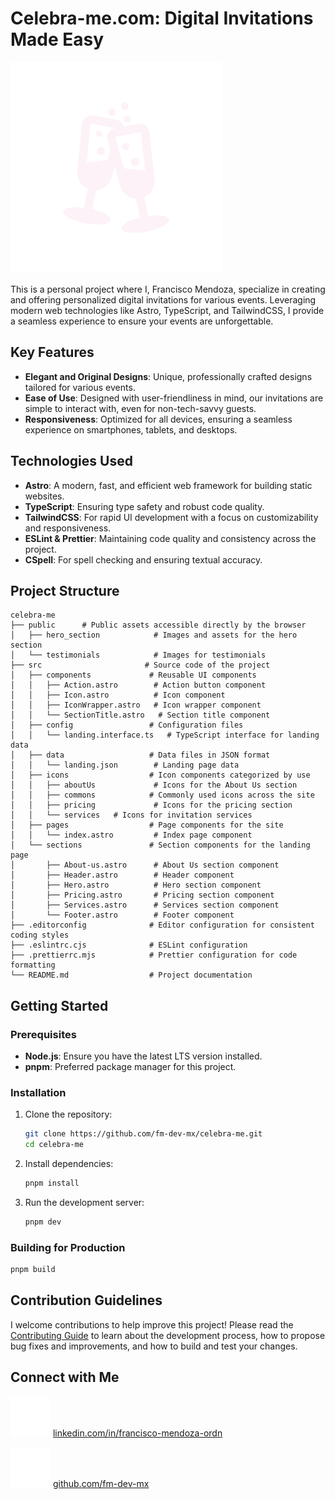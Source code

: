 # Celebra-me.com: Digital Invitations Made Easy

![Celebra-me Logo](public/favicon.svg)

This is a personal project where I, Francisco Mendoza, specialize in creating
and offering personalized digital invitations for various events.
Leveraging modern web technologies like Astro, TypeScript, and TailwindCSS,
I provide a seamless experience to ensure your events are unforgettable.

## Key Features

- **Elegant and Original Designs**:
Unique, professionally crafted designs tailored for various events.
- **Ease of Use**:
Designed with user-friendliness in mind, our invitations are simple to interact with,
even for non-tech-savvy guests.
- **Responsiveness**:
Optimized for all devices, ensuring a seamless experience on
smartphones, tablets, and desktops.

## Technologies Used

- **Astro**: A modern, fast, and efficient web framework for building static websites.
- **TypeScript**: Ensuring type safety and robust code quality.
- **TailwindCSS**: For rapid UI development with a focus on customizability and responsiveness.
- **ESLint & Prettier**: Maintaining code quality and consistency across the project.
- **CSpell**: For spell checking and ensuring textual accuracy.

## Project Structure

```plaintext
celebra-me
├── public      # Public assets accessible directly by the browser
│   ├── hero_section            # Images and assets for the hero section
│   └── testimonials            # Images for testimonials
├── src                       # Source code of the project
│   ├── components             # Reusable UI components
│   │   ├── Action.astro        # Action button component
│   │   ├── Icon.astro          # Icon component
│   │   ├── IconWrapper.astro   # Icon wrapper component
│   │   └── SectionTitle.astro   # Section title component
│   ├── config                 # Configuration files
│   │   └── landing.interface.ts   # TypeScript interface for landing data
│   ├── data                   # Data files in JSON format
│   │   └── landing.json        # Landing page data
│   ├── icons                  # Icon components categorized by use
│   │   ├── aboutUs             # Icons for the About Us section
│   │   ├── commons            # Commonly used icons across the site
│   │   ├── pricing             # Icons for the pricing section
│   │   └── services   # Icons for invitation services
│   ├── pages                  # Page components for the site
│   │   └── index.astro         # Index page component
│   └── sections               # Section components for the landing page
│       ├── About-us.astro      # About Us section component
│       ├── Header.astro        # Header component
│       ├── Hero.astro          # Hero section component
│       ├── Pricing.astro       # Pricing section component
│       ├── Services.astro      # Services section component
│       └── Footer.astro        # Footer component
├── .editorconfig              # Editor configuration for consistent coding styles
├── .eslintrc.cjs              # ESLint configuration
├── .prettierrc.mjs            # Prettier configuration for code formatting
└── README.md                  # Project documentation
```

## Getting Started

### Prerequisites

- **Node.js**: Ensure you have the latest LTS version installed.
- **pnpm**: Preferred package manager for this project.

### Installation

1. Clone the repository:

   ```bash
   git clone https://github.com/fm-dev-mx/celebra-me.git
   cd celebra-me
   ```

2. Install dependencies:

   ```bash
   pnpm install
   ```

3. Run the development server:

   ```bash
   pnpm dev
   ```

### Building for Production

```bash
pnpm build
```

## Contribution Guidelines

I welcome contributions to help improve this project!
Please read the [Contributing Guide](/CONTRIBUTING.md)
to learn about the development process, how to propose bug fixes and improvements,
and how to build and test your changes.

## Connect with Me

[![LinkedIn](public/socials/linkedInIcon.svg)](https://www.linkedin.com/in/francisco-mendoza-ordn/)
[linkedin.com/in/francisco-mendoza-ordn](https://www.linkedin.com/in/francisco-mendoza-ordn/)

[![GitHub](public/socials/githubIcon.svg)](https://github.com/fm-dev-mx)
[github.com/fm-dev-mx](https://github.com/fm-dev-mx/)
